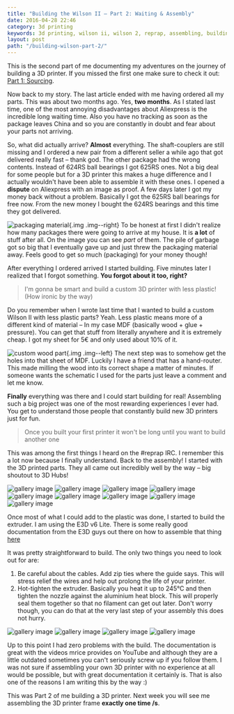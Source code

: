```yaml
---
title: "Building the Wilson II – Part 2: Waiting & Assembly"
date: 2016-04-28 22:46 
category: 3d printing
keywords: 3d printing, wilson ii, wilson 2, reprap, assembling, building
layout: post
path: "/building-wilson-part-2/"
---
```


This is the second part of me documenting my adventures on the journey of building a 3D printer. If you missed the first one make sure to check it out: [Part 1: Sourcing](/building-wilson-part-1/).

Now back to my story. The last article ended with me having ordered all my parts. This was about two months ago. Yes, **two months**. As I stated last time, one of the most annoying disadvantages about Aliexpress is the incredible long waiting time. Also you have no tracking as soon as the package leaves China and so you are constantly in doubt and fear about your parts not arriving.

So, what did actually arrive? **Almost** everything. The shaft-couplers are still missing and I ordered a new pair from a different seller a while ago that got delivered really fast – thank god. The other package had the wrong contents. Instead of 624RS ball bearings I got 625RS ones. Not a big deal for some people but for a 3D printer this makes a huge difference and I actually wouldn't have been able to assemble it with these ones. I opened a **dispute** on Aliexpress with an image as proof. A few days later I got my money back without a problem. Basically I got the 625RS ball bearings for free now. From the new money I bought the 624RS bearings and this time they got delivered.

![packaging material](inline1.jpg){.img .img--right}
To be honest at first I didn't realize how many packages there were going to arrive at my house. It is **a lot** of stuff after all. On the image you can see *part* of them. The pile of garbage got so big that I eventually gave up and just threw the packaging material away. Feels good to get so much (packaging) for your money though!

After everything I ordered arrived I started building. Five minutes later I realized that I forgot something. **You forgot about it too, right?**

> I'm gonna be smart and build a custom 3D printer with less plastic! (How ironic by the way)

Do you remember when I wrote last time that I wanted to build a custom Wilson II with less plastic parts? Yeah. Less plastic means more of a different kind of material – In my case MDF (basically wood + glue + pressure). You can get that stuff from literally anywhere and it is extremely cheap. I got my sheet for 5€ and only used about 10% of it.

![custom wood part](inline2.jpg){.img .img--left}
The next step was to somehow get the holes into that sheet of MDF. Luckily I have a friend that has a hand-router. This made milling the wood into its correct shape a matter of minutes. If someone wants the schematic I used for the parts just leave a comment and let me know.

**Finally** everything was there and I could start building for real! Assembling such a big project was one of the most rewarding experiences I ever had. You get to understand those people that constantly build new 3D printers just for fun.

> Once you built your first printer it won't be long until you want to build another one

This was among the first things I heard on the #reprap IRC. I remember this a lot now because I finally understand. Back to the assembly! I started with the 3D printed parts. They all came out incredibly well by the way – big shoutout to 3D Hubs!

![gallery image](gallery1.jpg)
![gallery image](gallery2.jpg)
![gallery image](gallery3.jpg)
![gallery image](gallery4.jpg)
![gallery image](gallery5.jpg)
![gallery image](gallery6.jpg)
![gallery image](gallery7.jpg)
![gallery image](gallery8.jpg)
![gallery image](gallery9.jpg)

Once most of what I could add to the plastic was done, I started to build the extruder. I am using the E3D v6 Lite. There is some really good documentation from the E3D guys out there on how to assemble that thing [here](http://wiki.e3d-online.com/wiki/E3D-Lite6_Assembly)

It was pretty straightforward to build. The only two things you need to look out for are:
1. Be careful about the cables. Add zip ties where the guide says. This will stress relief the wires and help out prolong the life of your printer.
2. Hot-tighten the extruder. Basically you heat it up to 245°C and then tighten the nozzle against the aluminium heat block. This will properly seal them together so that no filament can get out later. Don't worry though, you can do that at the very last step of your assembly this does not hurry.

![gallery image](gallery10.jpg)
![gallery image](gallery11.jpg)
![gallery image](gallery12.jpg)
![gallery image](gallery13.jpg)

Up to this point I had zero problems with the build. The documentation is great with the videos mrice provides on YouTube and although they are a little outdated sometimes you can't seriously screw up if you follow them. I was not sure if assembling your own 3D printer with no experience at all would be possible, but with great documentation it certainly is. That is also one of the reasons I am writing this by the way :)

This was Part 2 of me building a 3D printer. Next week you will see me assembling the 3D printer frame **exactly one time /s**.
